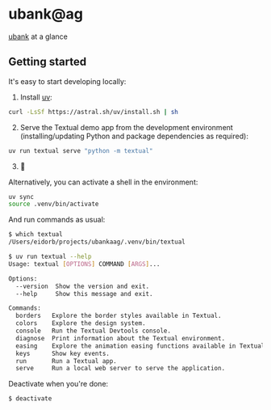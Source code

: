 # ubank@ag

[ubank](https://www.ubank.com.au) at a glance


## Getting started

It's easy to start developing locally:

1. Install [uv](https://docs.astral.sh/uv/):

  ```bash
  curl -LsSf https://astral.sh/uv/install.sh | sh
  ```
2. Serve the Textual demo app from the development environment (installing/updating Python and package dependencies as required):

  ```bash
  uv run textual serve "python -m textual"
  ```
3. 🙇

Alternatively, you can activate a shell in the environment:

```bash
uv sync
source .venv/bin/activate
```

And run commands as usual:

```bash
$ which textual
/Users/eidorb/projects/ubankaag/.venv/bin/textual

$ uv run textual --help
Usage: textual [OPTIONS] COMMAND [ARGS]...

Options:
  --version  Show the version and exit.
  --help     Show this message and exit.

Commands:
  borders   Explore the border styles available in Textual.
  colors    Explore the design system.
  console   Run the Textual Devtools console.
  diagnose  Print information about the Textual environment.
  easing    Explore the animation easing functions available in Textual.
  keys      Show key events.
  run       Run a Textual app.
  serve     Run a local web server to serve the application.
```

Deactivate when you're done:

```bash
$ deactivate
```
